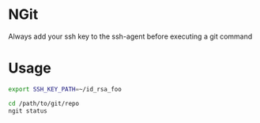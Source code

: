 # NGit

Always add your ssh key to the ssh-agent before executing a git command

# Usage

```bash
export SSH_KEY_PATH=~/id_rsa_foo

cd /path/to/git/repo
ngit status
```


